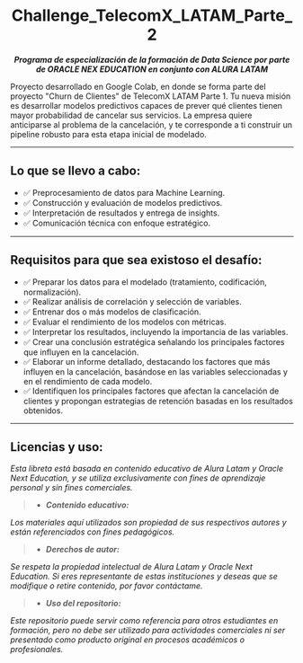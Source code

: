 <h1 align="center">Challenge_TelecomX_LATAM_Parte_2</h1>

<p align="center"><strong><em>Programa de especialización de la formación de Data Science por parte de ORACLE NEX EDUCATION en conjunto con ALURA LATAM</em></strong></p>

Proyecto desarrollado en Google Colab, en donde se forma parte del proyecto "Churn de Clientes" de TelecomX LATAM Parte 1. 
Tu nueva misión es desarrollar modelos predictivos capaces de prever qué clientes tienen mayor probabilidad de cancelar sus servicios.
La empresa quiere anticiparse al problema de la cancelación, y te corresponde a ti construir un pipeline robusto para esta etapa inicial de modelado.


---

## Lo que se llevo a cabo:
- ✅ Preprocesamiento de datos para Machine Learning.
- ✅ Construcción y evaluación de modelos predictivos.
- ✅ Interpretación de resultados y entrega de insights.
- ✅ Comunicación técnica con enfoque estratégico.

---

## Requisitos para que sea existoso el desafío:

- ✅ Preparar los datos para el modelado (tratamiento, codificación, normalización).
- ✅ Realizar análisis de correlación y selección de variables.
- ✅ Entrenar dos o más modelos de clasificación.
- ✅ Evaluar el rendimiento de los modelos con métricas.
- ✅ Interpretar los resultados, incluyendo la importancia de las variables.
- ✅ Crear una conclusión estratégica señalando los principales factores que influyen en la cancelación.
- ✅ Elaborar un informe detallado, destacando los factores que más influyen en la cancelación, basándose en las variables seleccionadas y en el rendimiento de cada modelo.
- ✅ Identifiquen los principales factores que afectan la cancelación de clientes y propongan estrategias de retención basadas en los resultados obtenidos.

---

## Licencias y uso:
_Esta libreta está basada en contenido educativo de Alura Latam y Oracle Next Education, y se utiliza exclusivamente con fines de aprendizaje personal y sin fines comerciales._

> * <p><strong><em>Contenido educativo:</em></strong></p>
  _Los materiales aquí utilizados son propiedad de sus respectivos autores y están referenciados con fines pedagógicos._

> * <p><strong><em>Derechos de autor:</em></strong></p> 
  _Se respeta la propiedad intelectual de Alura Latam y Oracle Next Education. Si eres representante de estas instituciones y deseas que se modifique o retire contenido, por favor contáctame._

> * <p><strong><em>Uso del repositorio:</em></strong></p> 
  _Este repositorio puede servir como referencia para otros estudiantes en formación, pero no debe ser utilizado para actividades comerciales ni ser presentado como producto original en procesos académicos o profesionales._

